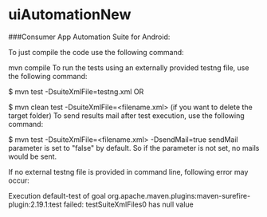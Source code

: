 # uiAutomationNew
###Consumer App Automation Suite for Android:

To just compile the code use the following command:

 mvn compile
To run the tests using an externally provided testng file, use the following command:

 $ mvn test -DsuiteXmlFile=testng.xml
OR

 $ mvn clean test -DsuiteXmlFile=<filename.xml> (if you want to delete the target folder)
To send results mail after test execution, use the following command:

 $ mvn test -DsuiteXmlFile=<filename.xml> -DsendMail=true
sendMail parameter is set to "false" by default. So if the parameter is not set, no mails would be sent.

If no external testng file is provided in command line, following error may occur:

Execution default-test of goal org.apache.maven.plugins:maven-surefire-plugin:2.19.1:test failed: testSuiteXmlFiles0 has null value
